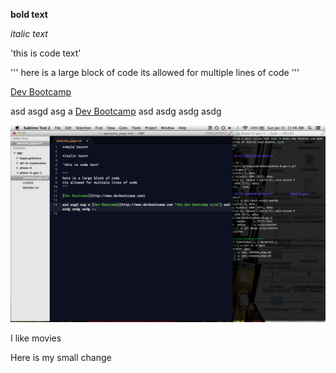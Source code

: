 **bold text**

*italic text*

'this is code text'

'''
here is a large block of code
its allowed for multiple lines of code
'''

[Dev Bootcamp](http://www.devbootcamp.com)

asd asgd asg a [Dev Bootcamp](http://www.devbootcamp.com "the dev bootcamp site") asd asdg asdg asdg

![This is our screenshot](screenshot.png)

I like movies

Here is my small change

